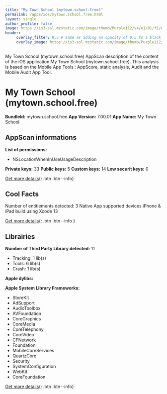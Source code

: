 ```yaml
---
title: "My Town School (mytown.school.free)"
permalink: /apps/ios/mytown.school.free.html
layout: single
author_profile: false
image: https://is3-ssl.mzstatic.com/image/thumb/Purple112/v4/e1/01/f1/e101f167-0311-a1eb-7521-465e5351e7ec/AppIcon-0-0-1x_U007emarketing-0-0-0-7-0-0-sRGB-0-0-0-GLES2_U002c0-512MB-85-220-0-0.png/512x512bb.jpg
header: 
     overlay_filter: 0.5 # same as adding an opacity of 0.5 to a black background
     overlay_image: https://is3-ssl.mzstatic.com/image/thumb/Purple112/v4/e1/01/f1/e101f167-0311-a1eb-7521-465e5351e7ec/AppIcon-0-0-1x_U007emarketing-0-0-0-7-0-0-sRGB-0-0-0-GLES2_U002c0-512MB-85-220-0-0.png/512x512bb.jpg
---
```

My Town School (mytown.school.free) AppScan description of the content of the iOS application My Town School (mytown.school.free). This analysis is based on the Mobile App Tools : AppScore, static analysis, Audit and the Mobile Audit App Tool.

# My Town School (mytown.school.free)

**BundleId:** mytown.school.free
**App Version:** 7.00.01
**App Name:** My Town School


## AppScan informations 

**List of permissions:** 
- NSLocationWhenInUseUsageDescription
  
  
**Private keys:** 33
**Public keys:** 5
**Custom keys:** 14
**Low securit keys:** 0
  
[Get more details](/pricing.html){: .btn .btn--info}

## Cool Facts

Number of entitlements detected: 3
Native App
supported devices iPhone & iPad
build using Xcode 13
  
[Get more details](/pricing.html){: .btn .btn--info }

## Librairies 
**Number of Third Party Library detected:** 11
- Tracking: 1 lib(s)
- Tools: 6 lib(s)
- Crash: 1 lib(s)


**Apple dylibs:**


**Apple System Library Frameworks:**
- StoreKit
- AdSupport
- AudioToolbox
- AVFoundation
- CoreGraphics
- CoreMedia
- CoreTelephony
- CoreVideo
- CFNetwork
- Foundation
- MobileCoreServices
- QuartzCore
- Security
- SystemConfiguration
- WebKit
- CoreFoundation


  
[Get more details](/pricing.html){: .btn .btn--info}

